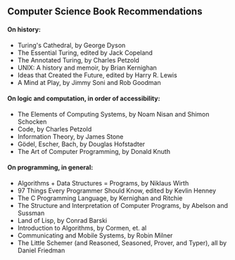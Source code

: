 ## Computer Science Book Recommendations

#### On history:
* Turing's Cathedral, by George Dyson
* The Essential Turing, edited by Jack Copeland
* The Annotated Turing, by Charles Petzold
* UNIX: A history and memoir, by Brian Kernighan
* Ideas that Created the Future, edited by Harry R. Lewis
* A Mind at Play, by Jimmy Soni and Rob Goodman

#### On logic and computation, in order of accessibility:
* The Elements of Computing Systems, by Noam Nisan and Shimon Schocken
* Code, by Charles Petzold
* Information Theory, by James Stone
* Gödel, Escher, Bach, by Douglas Hofstadter
* The Art of Computer Programming, by Donald Knuth

#### On programming, in general:
* Algorithms + Data Structures = Programs, by Niklaus Wirth
* 97 Things Every Programmer Should Know, edited by Kevlin Henney
* The C Programming Language, by Kernighan and Ritchie
* The Structure and Interpretation of Computer Programs, by Abelson and Sussman
* Land of Lisp, by Conrad Barski
* Introduction to Algorithms, by Cormen, et. al
* Communicating and Mobile Systems, by Robin Milner
* The Little Schemer (and Reasoned, Seasoned, Prover, and Typer), all by Daniel Friedman
